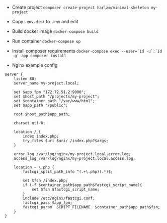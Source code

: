 - Create project
`composer create-project harlam/minimal-skeleton my-project`

- Copy `.env.dist` to `.env` and edit

- Build docker image
`docker-compose build`

- Run container
`docker-compose up`

- Install composer requirements
```docker-compose exec --user=`id -u`:`id -g` app composer install```

- Nginx example config
```
server {
    listen 80;
    server_name my-project.local;

    set $app_fpm "172.72.51.2:9000";
    set $host_path "/projects/my-project";
    set $container_path "/var/www/html";
    set $app_path "/public";

    root $host_path$app_path;

    charset utf-8;

    location / {
        index index.php;
        try_files $uri $uri/ /index.php?$args;
    }

    error_log /var/log/nginx/my-project.local.error.log;
    access_log /var/log/nginx/my-project.local.access.log;

    location ~ \.php {
        fastcgi_split_path_info ^(.+\.php)(.*)$;

        set $fsn /index.php;
        if (-f $container_path$app_path$fastcgi_script_name){
            set $fsn $fastcgi_script_name;
        }
        include /etc/nginx/fastcgi.conf;
        fastcgi_pass $app_fpm;
        fastcgi_param  SCRIPT_FILENAME  $container_path$app_path$fsn;
    }
}
```
